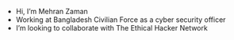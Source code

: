 -  Hi, I’m Mehran Zaman
-  Working at Bangladesh Civilian Force as a cyber security officer
-  I’m looking to collaborate with The Ethical Hacker Network

<!---
hoaxzaman/hoaxzaman is a ✨ special ✨ repository because its `README.md` (this file) appears on your GitHub profile.
You can click the Preview link to take a look at your changes.
--->
